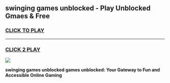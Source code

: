 
## swinging games unblocked - Play Unblocked Gmaes & Free
<h3>
<a href="https://news.freeplayer.one?title=swinging_games_unblocked&ref=16F">CLICK TO PLAY</a></h3>
<hr>

<h3>
<a href="https://news.freeplayer.one?title=swinging_games_unblocked&ref=16F">CLICK 2 PLAY</a>
  
</h3>

<a href="https://news.freeplayer.one?title=swinging_games_unblocked&ref=16F/"><img src="https://clearcache.store/games.png"></a>


**swinging games unblocked games unblocked: Your Gateway to Fun and Accessible Online Gaming**
